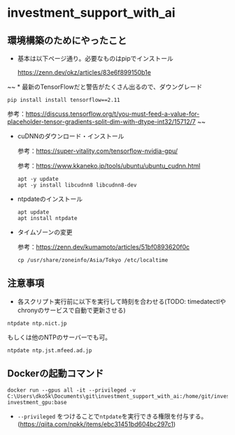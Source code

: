 # investment_support_with_ai

## 環境構築のためにやったこと

* 基本は以下ページ通り。必要なものはpipでインストール

  https://zenn.dev/okz/articles/83e6f899150b1e

~~ * 最新のTensorFlowだと警告がたくさん出るので、ダウングレード

  ```
  pip install install tensorflow==2.11
  ```

  参考：https://discuss.tensorflow.org/t/you-must-feed-a-value-for-placeholder-tensor-gradients-split-dim-with-dtype-int32/15712/7 ~~ 

* cuDNNのダウンロード・インストール

  参考：https://super-vitality.com/tensorflow-nvidia-gpu/

  参考：https://www.kkaneko.jp/tools/ubuntu/ubuntu_cudnn.html
  
  ```
  apt -y update
  apt -y install libcudnn8 libcudnn8-dev
  ```

* ntpdateのインストール

  ```
  apt update
  apt install ntpdate
  ```

* タイムゾーンの変更

  参考：https://zenn.dev/kumamoto/articles/51bf0893620f0c

  ```
  cp /usr/share/zoneinfo/Asia/Tokyo /etc/localtime
  ```

## 注意事項

* 各スクリプト実行前に以下を実行して時刻を合わせる(TODO: timedatectlやchronyのサービスで自動で更新させる)

```
ntpdate ntp.nict.jp
```

もしくは他のNTPのサーバーでも可。

```
ntpdate ntp.jst.mfeed.ad.jp
```

## Dockerの起動コマンド

```
docker run --gpus all -it --privileged -v C:\Users\dko5k\Documents\git\investment_support_with_ai:/home/git/investment_support_with_ai investment_gpu:base
```

* `--privileged` をつけることで`ntpdate`を実行できる権限を付与する。(https://qiita.com/npkk/items/ebc31451bd604bc297c1)
